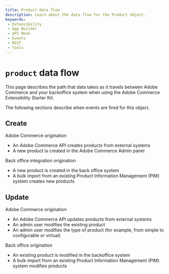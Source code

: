 ```yaml
---
title: Product data flow
description: Learn about the data flow for the Product object.
keywords:
 - Extensibility
 - App Builder
 - API Mesh
 - Events
 - REST
 - Tools
---
```


# `product` data flow

This page describes the path that data takes as it travels between Adobe Commerce and your backoffice system when using the Adobe Commerce Extensibility Starter Kit.

The following sections describe when events are fired for this object.

## Create

Adobe Commerce origination

- An Adobe Commerce API creates products from external systems
- A new product is created in the Adobe Commerce Admin panel

Back office integration origination

- A new product is created in the back office system
- A bulk import from an existing Product Information Management (PIM) system creates new products

## Update

Adobe Commerce origination

- An Adobe Commerce API updates products from external systems
- An admin user modifies the existing product
- An admin user modifies the type of product (for example, from simple to configurable or virtual)

Back office origination

- An existing product is modified in the backoffice system
- A bulk import from an existing Product Information Management (PIM) system modifies products
